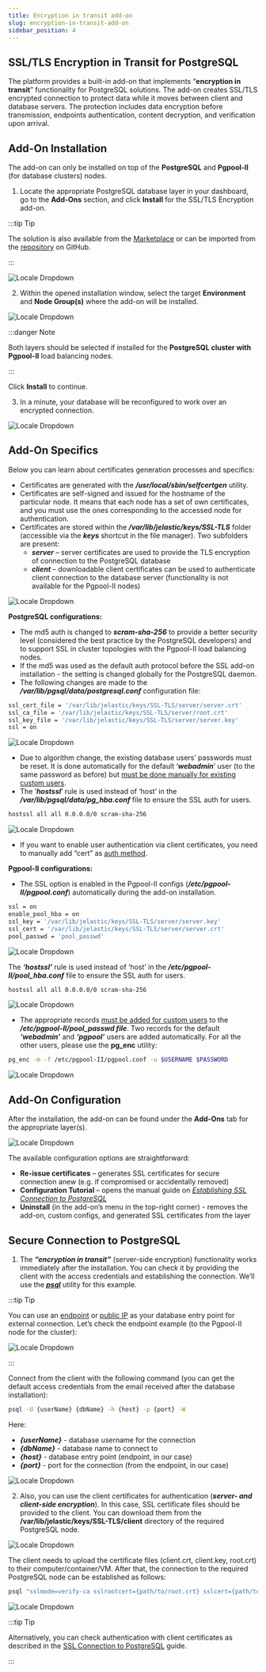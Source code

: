 ```yaml
---
title: Encryption in transit add-on
slug: encryption-in-transit-add-on
sidebar_position: 4
---
```


## SSL/TLS Encryption in Transit for PostgreSQL

The platform provides a built-in add-on that implements “**encryption in transit**” functionality for PostgreSQL solutions. The add-on creates SSL/TLS encrypted connection to protect data while it moves between client and database servers. The protection includes data encryption before transmission, endpoints authentication, content decryption, and verification upon arrival.

## Add-On Installation

The add-on can only be installed on top of the **PostgreSQL** and **Pgpool-II** (for database clusters) nodes.

1. Locate the appropriate PostgreSQL database layer in your dashboard, go to the **Add-Ons** section, and click **Install** for the SSL/TLS Encryption add-on.

:::tip Tip

The solution is also available from the [Marketplace](/docs/deployment-tools/cloud-scripting-&-jps/marketplace#marketplace) or can be imported from the [repository](https://github.com/jelastic-jps/postgres-ssl-addon/tree/main) on GitHub.

:::

<div style={{
    display:'flex',
    justifyContent: 'center',
    margin: '0 0 1rem 0'
}}>

![Locale Dropdown](./img/EncryptioninTransitAdd-On/01-postgresql-ssl-tls-addon.png)

</div>

2. Within the opened installation window, select the target **Environment** and **Node Group(s)** where the add-on will be installed.

<div style={{
    display:'flex',
    justifyContent: 'center',
    margin: '0 0 1rem 0'
}}>

![Locale Dropdown](./img/EncryptioninTransitAdd-On/02-postgresql-ssl-addon-installation.png)

</div>

:::danger Note

Both layers should be selected if installed for the **PostgreSQL cluster with Pgpool-II** load balancing nodes.

:::

Click **Install** to continue.

3. In a minute, your database will be reconfigured to work over an encrypted connection.

<div style={{
    display:'flex',
    justifyContent: 'center',
    margin: '0 0 1rem 0'
}}>

![Locale Dropdown](./img/EncryptioninTransitAdd-On/03-postgresql-ssl-addon-installed.png)

</div>

## Add-On Specifics

Below you can learn about certificates generation processes and specifics:

- Certificates are generated with the **_/usr/local/sbin/selfcertgen_** utility.
- Certificates are self-signed and issued for the hostname of the particular node. It means that each node has a set of own certificates, and you must use the ones corresponding to the accessed node for authentication.
- Certificates are stored within the **_/var/lib/jelastic/keys/SSL-TLS_** folder (accessible via the **_keys_** shortcut in the file manager). Two subfolders are present:
  - **_server_** – server certificates are used to provide the TLS encryption of connection to the PostgreSQL database
  - **_client_** – downloadable client certificates can be used to authenticate client connection to the database server (functionality is not available for the Pgpool-II nodes)

<div style={{
    display:'flex',
    justifyContent: 'center',
    margin: '0 0 1rem 0'
}}>

![Locale Dropdown](./img/EncryptioninTransitAdd-On/04-postgresql-ssl-certificates.png)

</div>

**PostgreSQL configurations:**

- The md5 auth is changed to **_scram-sha-256_** to provide a better security level (considered the best practice by the PostgreSQL developers) and to support SSL in cluster topologies with the Pgpool-II load balancing nodes.
- If the md5 was used as the default auth protocol before the SSL add-on installation - the setting is changed globally for the PostgreSQL daemon.
- The following changes are made to the **_/var/lib/pgsql/data/postgresql.conf_** configuration file:

```bash
ssl_cert_file = '/var/lib/jelastic/keys/SSL-TLS/server/server.crt'
ssl_ca_file = '/var/lib/jelastic/keys/SSL-TLS/server/root.crt'
ssl_key_file = '/var/lib/jelastic/keys/SSL-TLS/server/server.key'
ssl = on
```

<div style={{
    display:'flex',
    justifyContent: 'center',
    margin: '0 0 1rem 0'
}}>

![Locale Dropdown](./img/EncryptioninTransitAdd-On/05-postgresql-conf-file.png)

</div>

- Due to algorithm change, the existing database users’ passwords must be reset. It is done automatically for the default ‘**_webadmin_**’ user (to the same password as before) but <u>must be done manually for existing custom users</u>.
- The ‘**_hostssl_**’ rule is used instead of ‘host’ in the **_/var/lib/pgsql/data/pg_hba.conf_** file to ensure the SSL auth for users.

```bash
hostssl all all 0.0.0.0/0 scram-sha-256
```

<div style={{
    display:'flex',
    justifyContent: 'center',
    margin: '0 0 1rem 0'
}}>

![Locale Dropdown](./img/EncryptioninTransitAdd-On/06-pghba-conf-file.png)

</div>

- If you want to enable user authentication via client certificates, you need to manually add “cert” as [auth method](https://www.postgresql.org/docs/current/auth-methods.html).

**Pgpool-II configurations:**

- The SSL option is enabled in the Pgpool-II configs (**_/etc/pgpool-II/pgpool.conf_**) automatically during the add-on installation.

```bash
ssl = on
enable_pool_hba = on
ssl_key = '/var/lib/jelastic/keys/SSL-TLS/server/server.key'
ssl_cert = '/var/lib/jelastic/keys/SSL-TLS/server/server.crt'
pool_passwd = 'pool_passwd'
```

<div style={{
    display:'flex',
    justifyContent: 'center',
    margin: '0 0 1rem 0'
}}>

![Locale Dropdown](./img/EncryptioninTransitAdd-On/07-pgpool-conf-file.png)

</div>

The **_‘hostssl’_** rule is used instead of ‘host’ in the **_/etc/pgpool-II/pool_hba.conf_** file to ensure the SSL auth for users.

```bash
hostssl all all 0.0.0.0/0 scram-sha-256
```

<div style={{
    display:'flex',
    justifyContent: 'center',
    margin: '0 0 1rem 0'
}}>

![Locale Dropdown](./img/EncryptioninTransitAdd-On/08-poolhba-conf-file.png)

</div>

- The appropriate records <u>must be added for custom users</u> to the **_/etc/pgpool-II/pool_passwd file_**. Two records for the default **_‘webadmin’_** and **_‘pgpool’_** users are added automatically. For all the other users, please use the **pg_enc** utility:

```bash
pg_enc -m -f /etc/pgpool-II/pgpool.conf -u $USERNAME $PASSWORD
```

<div style={{
    display:'flex',
    justifyContent: 'center',
    margin: '0 0 1rem 0'
}}>

![Locale Dropdown](./img/EncryptioninTransitAdd-On/09-poolpasswd-configuration-file.png)

</div>

## Add-On Configuration

After the installation, the add-on can be found under the **Add-Ons** tab for the appropriate layer(s).

<div style={{
    display:'flex',
    justifyContent: 'center',
    margin: '0 0 1rem 0'
}}>

![Locale Dropdown](./img/EncryptioninTransitAdd-On/10-postgresql-ssl-addon-configuration.png)

</div>

The available configuration options are straightforward:

- **Re-issue certificates** – generates SSL certificates for secure connection anew (e.g. if compromised or accidentally removed)
- **Configuration Tutorial** – opens the manual guide on _[Establishing SSL Connection to PostgreSQL](/docs/Database/PostgreSQL/Connection%20to%20Applications/SSL%20Connection%20to%20PostgreSQL#establishing-ssl-connection-to-postgresql-db-server)_
- **Uninstall** (in the add-on’s menu in the top-right corner) - removes the add-on, custom configs, and generated SSL certificates from the layer

## Secure Connection to PostgreSQL

1. The **_“encryption in transit”_** (server-side encryption) functionality works immediately after the installation. You can check it by providing the client with the access credentials and establishing the connection. We’ll use the **_[psql](https://www.postgresql.org/docs/current/app-psql.html)_** utility for this example.

:::tip Tip

You can use an [endpoint](/docs/ApplicationSetting/External%20Access%20To%20Applications/Endpoints#endpoints-a-direct-connection-to-the-cloud) or [public IP](/docs/ApplicationSetting/External%20Access%20To%20Applications/Public%20IP#public-ip) as your database entry point for external connection. Let’s check the endpoint example (to the Pgpool-II node for the cluster):

<div style={{
    display:'flex',
    justifyContent: 'center',
    margin: '0 0 1rem 0'
}}>

![Locale Dropdown](./img/EncryptioninTransitAdd-On/11-pgpool-endpoint.png)

</div>

:::

Connect from the client with the following command (you can get the default access credentials from the email received after the database installation):

```bash
psql -U {userName} {dbName} -h {host} -p {port} -W
```

Here:

- **_{userName}_** - database username for the connection
- **_{dbName}_** - database name to connect to
- **_{host}_** - database entry point (endpoint, in our case)
- **_{port}_** - port for the connection (from the endpoint, in our case)

<div style={{
    display:'flex',
    justifyContent: 'center',
    margin: '0 0 1rem 0'
}}>

![Locale Dropdown](./img/EncryptioninTransitAdd-On/12-postgresql-ssl-connect.png)

</div>

2. Also, you can use the client certificates for authentication (**_server- and client-side encryption_**). In this case, SSL certificate files should be provided to the client. You can download them from the **/var/lib/jelastic/keys/SSL-TLS/client** directory of the required PostgreSQL node.

<div style={{
    display:'flex',
    justifyContent: 'center',
    margin: '0 0 1rem 0'
}}>

![Locale Dropdown](./img/EncryptioninTransitAdd-On/13-postgresql-client-certificates.png)

</div>

The client needs to upload the certificate files (client.crt, client.key, root.crt) to their computer/container/VM. After that, the connection to the required PostgreSQL node can be established as follows:

```bash
psql "sslmode=verify-ca sslrootcert={path/to/root.crt} sslcert={path/to/client.crt} sslkey={path/to/client.key} host={host} port={port} user={userName} dbname={dbName}"
```

<div style={{
    display:'flex',
    justifyContent: 'center',
    margin: '0 0 1rem 0'
}}>

![Locale Dropdown](./img/EncryptioninTransitAdd-On/14-postgresql-client-certificates-connection.png)

</div>

:::tip Tip

Alternatively, you can check authentication with client certificates as described in the [SSL Connection to PostgreSQL](/docs/Database/PostgreSQL/Connection%20to%20Applications/SSL%20Connection%20to%20PostgreSQL#establish-connection-via-pgadmin) guide.

:::
